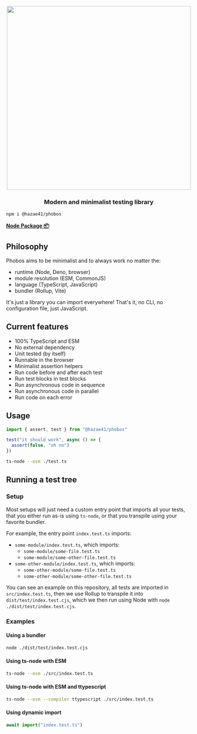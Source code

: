 <div align="center">
<img width="500" src="https://user-images.githubusercontent.com/4405263/208164108-5be58f53-a29b-46b3-be90-3886f4afc32d.png" />
</div>
<h3 align="center">
Modern and minimalist testing library
</h3>

```bash
npm i @hazae41/phobos
```

[**Node Package 📦**](https://www.npmjs.com/package/@hazae41/phobos)

## Philosophy

Phobos aims to be minimalist and to always work no matter the:
- runtime (Node, Deno, browser)
- module resolution (ESM, CommonJS)
- language (TypeScript, JavaScript)
- bundler (Rollup, Vite)

It's just a library you can import everywhere! That's it, no CLI, no configuration file, just JavaScript.

## Current features
- 100% TypeScript and ESM
- No external dependency
- Unit tested (by itself)
- Runnable in the browser
- Minimalist assertion helpers
- Run code before and after each test
- Run test blocks in test blocks
- Run asynchronous code in sequence
- Run asynchronous code in parallel
- Run code on each error

## Usage

```typescript
import { assert, test } from "@hazae41/phobos"

test("it should work", async () => {
  assert(false, "oh no")
})
```

```bash
ts-node --esm ./test.ts
```

## Running a test tree

### Setup

Most setups will just need a custom entry point that imports all your tests, that you either run as-is using `ts-node`, or that you transpile using your favorite bundler.

For example, the entry point `index.test.ts` imports:
  - `some-module/index.test.ts`, which imports:
    - `some-module/some-file.test.ts`
    - `some-module/some-other-file.test.ts`
  - `some-other-module/index.test.ts`, which imports:
    - `some-other-module/some-file.test.ts`
    - `some-other-module/some-other-file.test.ts`

You can see an example on this repository, all tests are imported in `src/index.test.ts`, then we use Rollup to transpile it into `dist/test/index.test.cjs`, which we then run using Node with `node ./dist/test/index.test.cjs`.

### Examples

#### Using a bundler

```bash
node ./dist/test/index.test.cjs
```

#### Using ts-node with ESM

```bash
ts-node --esm ./src/index.test.ts
```

#### Using ts-node with ESM and ttypescript

```bash
ts-node --esm --compiler ttypescript ./src/index.test.ts
```

#### Using dynamic import

```typescript
await import("index.test.ts")
```
